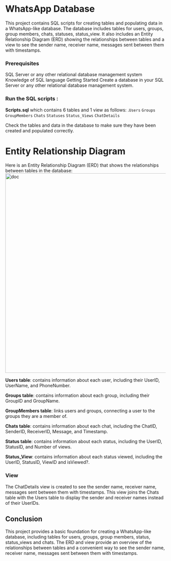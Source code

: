 # WhatsApp Database
This project contains SQL scripts for creating tables and populating data in a WhatsApp-like database. The database includes tables for users, groups, group members, chats, statuses, status_view. It also includes an Entity Relationship Diagram (ERD) showing the relationships between tables and a view to see the sender name, receiver name, messages sent between them with timestamps.

### Prerequisites
SQL Server or any other relational database management system
Knowledge of SQL language
Getting Started
Create a database in your SQL Server or any other relational database management system.

### Run the SQL scripts :
**Scripts.sql**  which contains 6 tables and 1 view as follows: 
.`Users`
`Groups`
`GroupMembers`
`Chats`
`Statuses`
`Status_Views`
`ChatDetails`

Check the tables and data in the database to make sure they have been created and populated correctly.

# Entity Relationship Diagram
Here is an Entity Relationship Diagram (ERD) that shows the relationships between tables in the database:
<img width="625" alt="doc" src="https://user-images.githubusercontent.com/54138835/216763100-1d1db83f-1c7b-4f01-9c65-aac72488299a.PNG">


**Users table**: contains information about each user, including their UserID, UserName, and PhoneNumber.

**Groups table**: contains information about each group, including their GroupID and GroupName.

**GroupMembers table**: links users and groups, connecting a user to the groups they are a member of.

**Chats table**: contains information about each chat, including the ChatID, SenderID, ReceiverID, Message, and Timestamp.

**Status table**: contains information about each status, including the UserID, StatusID, and Number of views. 

**Status_View**: contains information about each status viewed, including the UserID, StatusID,   ViewID and isViewed?. 

### View
The ChatDetails view is created to see the sender name, receiver name, messages sent between them with timestamps. This view joins the Chats table with the Users table to display the sender and receiver names instead of their UserIDs.

## Conclusion
This project provides a basic foundation for creating a WhatsApp-like database, including tables for users, groups, group members, status, status_views and chats. The ERD and view provide an overview of the relationships between tables and a convenient way to see the sender name, receiver name, messages sent between them with timestamps.




